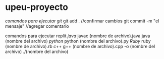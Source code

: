 # upeu-proyecto
*comandos para ejecutar git*
git add . //confirmar cambios
git commit -m "el mensaje" //agregar comentario


comandos para ejecutar replit
*java* 
javac (nombre de archivo).java
java (nombre del archivo)
*python*
python (nombre del archivo).py
*Ruby*
ruby (nombre de archivo).rb
*c++*
g++ (nombre de archivo).cpp -o (nombre del archivo)
./(nombre del archivo)
